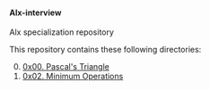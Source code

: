 #### Alx-interview
Alx specialization repository

This repository contains these following directories:

0. [0x00. Pascal's Triangle](https://github.com/8srael/alx-interview/tree/master/0x00-pascal_triangle)
1. [0x02. Minimum Operations](https://github.com/8srael/alx-interview/tree/master/0x02-minimum_operations)